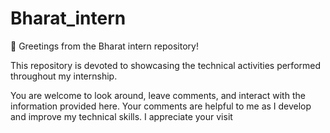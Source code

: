 # Bharat_intern
👋 Greetings from the Bharat intern repository!

This repository is devoted to showcasing the technical activities performed throughout my internship.

You are welcome to look around, leave comments, and interact with the information provided here. Your comments are helpful to me as I develop and improve my technical skills. I appreciate your visit
